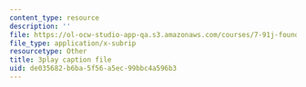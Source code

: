```yaml
---
content_type: resource
description: ''
file: https://ol-ocw-studio-app-qa.s3.amazonaws.com/courses/7-91j-foundations-of-computational-and-systems-biology-spring-2014/de035682b6ba5f56a5ec99bbc4a596b3_KYQ2dPW5nEU.vtt
file_type: application/x-subrip
resourcetype: Other
title: 3play caption file
uid: de035682-b6ba-5f56-a5ec-99bbc4a596b3
---
```

